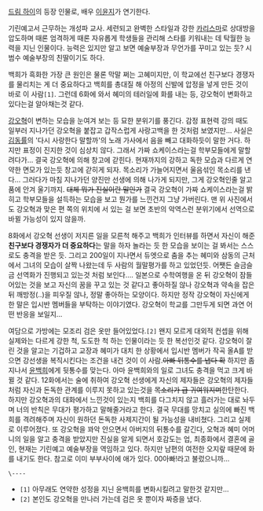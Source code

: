 [드림 하이](%EB%93%9C%EB%A6%BC%20%ED%95%98%EC%9D%B4.md)의 등장 인물로, 배우
[이윤지](%EC%9D%B4%EC%9C%A4%EC%A7%80.md)가 연기한다.

기린예고서 근무하는 개성파 교사. 세련되고 완벽한 스타일과 강한
[카리스마](%EC%B9%B4%EB%A6%AC%EC%8A%A4%EB%A7%88.md)로 상대방을 압도하며 때론 엄격하게 때론 자유롭게
학생들을 관리해 스타를 키워내는 데 탁월한 능력을 지닌 인물이다. 능력은 있지만 알고 보면 예술부장과 무언가를 꾸미고 있는 듯? 시범수
예술부장의 친딸이기도 하다.

백희가 흑화한 가장 큰 원인은 물론 막말 쩌는 고혜미지만, 이 학교에선 친구보다 경쟁자를 물리치는 게 더 중요하다고 백희를 총대질 해 아정의
신발에 압정을 넣게 만든 것이 바로 이 사람`[1]`. 그런데 6화에 와서 혜미의 테러일에 화를 내는 등, 강오혁이 변화하고 있다는걸
알아채는것 같다.

[강오혁](%EA%B0%95%EC%98%A4%ED%98%81.md)이 변하는 모습을 눈여겨 보는 등 묘한 분위기를 풍긴다. 감정 표현력
강의 때도 일부러 지나가던 강오혁을 붙잡고 갑작스럽게 사랑고백을 한 것처럼 보였지만… 사실은
[김동률](%EA%B9%80%EB%8F%99%EB%A5%A0.md)의 '다시 사랑한다 말할까'의 노래 가사에서 음을 빼고 대화하듯이
말한 거다. 하지만 표정이 진지한 것이 심상치 않다. 그래서 가짜 쇼케이스라는걸 학부모들에게 말할려다가… 결국 강오혁에 의해 창고에 갇힌다.
현재까지의 강하고 독한 모습과 다르게 연약한 면모가 있는듯 창고에 갇히게 되자. 목소리가 가늘어지면서 울음섞인 목소리를 낸다… 그러다가 마침
지나가던 양진만 선생에 의해 나가게 되지만, 그게 강오혁인줄 알고 품에 안겨 울기까지. <del>대체 뭐가 진실이란 말인가</del> 결국
강오혁이 가짜 쇼케이스라는걸 밝히고 학부모들을 설득하는 모습을 보고 뭔가를 느낀건지 그냥 가버린다. 맨 위 사진에서도 강오혁과 맞은 편 쪽의
위치에 서 있는 걸 보면 초반의 악역스런 분위기에서 선역으로 바뀔 가능성이 있지 않을까.

8화에서 강오혁 선생이 저지른 일을 모른척 해주고 백희가 인터뷰를 하면서 자신이 해준 **친구보다 경쟁자가 더 중요하다**는 말을 하자
놀라는 듯 한 모습을 보이는 걸 봐서는 스스로도 충격을 받은 듯. 그리고 200일이 지나면서 듀엣으로 춤을 추는 혜미와 삼동의 근처에서
그녀의 모습이 살짝 나왔는데 두 사람의 월말평가를 하고 있었던듯. 어쨋든 슬금슬금 선역화가 진행되고 있는것 처럼 보인다…. 일본으로
수학여행을 온 뒤 강오혁이 잠들어있는 것을 보고 자신의 꿈을 꾸고 있는 것 같다고 좋아하질 않나 강오혁과 약속을 잡은 뒤 깨방정(‥)을
피우질 않나, 정말 좋아하는 모양이다. 하지만 정작 강오혁이 자신에게 한 말은 입시반 멤버들을 부탁하는 이야기였다. 강오혁이 학교를 그만두게
되면 과연 어떤 반응을 보일지…

여담으로 가방에는 모조리 검은 옷만 들어있었다.`[2]` 왠지 모르게 대외적 컨셉을 위해 실제와는 다르게 강한 척, 도도한 척 하는
인물이라는 듯 한 복선인것 같다. 강오혁이 잘린 것을 알고는 기겁하고 교장과 혜미가 대치 한 상황에서 입시반 멤버가 작곡 올A를 받으면
강선생을 복직시킨다는 조건을 내건 것이 이 사람.<del>아빠 뒤통수를 냅다 확</del> 하지만 좀 지나서
[윤백희](%EC%9C%A4%EB%B0%B1%ED%9D%AC.md)에게 뒷통수를 맞는다. 아마 윤백희와의 일로 그녀도 충격을 먹고 크게
바뀔 것 같다. 12화에서는 술에 취하여 강오혁 선생에게 자신의 제자들은 강오혁의 제자들처럼 자신과 돈독한 관계를 이루지 못하고 있는것을
<del>목소리가 급 귀여워지며</del>한탄한다. 하지만 강오혁과의 대화에서 느낀것이 있는지 백희를 다그치지 않고 흘러가는 대로 놔두며
너의 반칙은 무대가 평가하고 말해줄거라고 한다. 결국 무대를 망치고 실의에 빠진 백희를 격려해주며 자신이 원하던 돈독한 사제지간이 될
가능성을 내비쳤다. 그리고 실제로 이루어졌다. 또 강오혁을 꽈악 안으면서 아버지의 뒤통수를 갈긴다, 오혁과 혜미 어머니의 일을 알고 충격을
받았지만 진실을 알게 되면서 호감도는 업, 최종화에서 결혼에 골인, 현재는 기린예고 예술부장을 역임하고 있다. 하지만 남편의 여전한 오지랖
때문에 화를 내기도 한다. 참고로 이미 부부사이에 애가 있다. 00아빠!라고 불렀으니까...

`\----`

  * `[1]` 아무래도 연약한 성정을 지닌 윤백희를 변화시킬려고 말한것 같지만…
  * `[2]` 본인도 강오혁을 만나러 가는데 검은 옷 뿐이자 짜증을 냈다.

